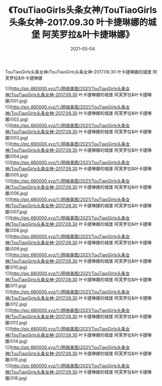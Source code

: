 ﻿---
layout: post
title:  《TouTiaoGirls头条女神/TouTiaoGirls头条女神-2017.09.30 叶卡捷琳娜的城堡 阿芙罗拉&叶卡捷琳娜》
date:   2021-05-04
img: http://pic.660000.xyz/1:/网络美图/2021/TouTiaoGirls头条女神/TouTiaoGirls头条女神-2017.09.30 叶卡捷琳娜的城堡 阿芙罗拉&叶卡捷琳娜/000.jpg
categories: [美女, 清纯, 唯美]
---

TouTiaoGirls头条女神/TouTiaoGirls头条女神-2017.09.30 叶卡捷琳娜的城堡 阿芙罗拉&叶卡捷琳娜

 ![](http://pic.660000.xyz/1:/网络美图/2021/TouTiaoGirls头条女神/TouTiaoGirls头条女神-2017.09.30 叶卡捷琳娜的城堡 阿芙罗拉&叶卡捷琳娜/001.jpg) <br>![](http://pic.660000.xyz/1:/网络美图/2021/TouTiaoGirls头条女神/TouTiaoGirls头条女神-2017.09.30 叶卡捷琳娜的城堡 阿芙罗拉&叶卡捷琳娜/002.jpg) <br>![](http://pic.660000.xyz/1:/网络美图/2021/TouTiaoGirls头条女神/TouTiaoGirls头条女神-2017.09.30 叶卡捷琳娜的城堡 阿芙罗拉&叶卡捷琳娜/003.jpg) <br>![](http://pic.660000.xyz/1:/网络美图/2021/TouTiaoGirls头条女神/TouTiaoGirls头条女神-2017.09.30 叶卡捷琳娜的城堡 阿芙罗拉&叶卡捷琳娜/004.jpg) <br>![](http://pic.660000.xyz/1:/网络美图/2021/TouTiaoGirls头条女神/TouTiaoGirls头条女神-2017.09.30 叶卡捷琳娜的城堡 阿芙罗拉&叶卡捷琳娜/005.jpg) <br>![](http://pic.660000.xyz/1:/网络美图/2021/TouTiaoGirls头条女神/TouTiaoGirls头条女神-2017.09.30 叶卡捷琳娜的城堡 阿芙罗拉&叶卡捷琳娜/006.jpg) <br>![](http://pic.660000.xyz/1:/网络美图/2021/TouTiaoGirls头条女神/TouTiaoGirls头条女神-2017.09.30 叶卡捷琳娜的城堡 阿芙罗拉&叶卡捷琳娜/007.jpg) <br>![](http://pic.660000.xyz/1:/网络美图/2021/TouTiaoGirls头条女神/TouTiaoGirls头条女神-2017.09.30 叶卡捷琳娜的城堡 阿芙罗拉&叶卡捷琳娜/008.jpg) <br>![](http://pic.660000.xyz/1:/网络美图/2021/TouTiaoGirls头条女神/TouTiaoGirls头条女神-2017.09.30 叶卡捷琳娜的城堡 阿芙罗拉&叶卡捷琳娜/009.jpg) <br>![](http://pic.660000.xyz/1:/网络美图/2021/TouTiaoGirls头条女神/TouTiaoGirls头条女神-2017.09.30 叶卡捷琳娜的城堡 阿芙罗拉&叶卡捷琳娜/010.jpg) <br>![](http://pic.660000.xyz/1:/网络美图/2021/TouTiaoGirls头条女神/TouTiaoGirls头条女神-2017.09.30 叶卡捷琳娜的城堡 阿芙罗拉&叶卡捷琳娜/011.jpg) <br>![](http://pic.660000.xyz/1:/网络美图/2021/TouTiaoGirls头条女神/TouTiaoGirls头条女神-2017.09.30 叶卡捷琳娜的城堡 阿芙罗拉&叶卡捷琳娜/012.jpg) <br>![](http://pic.660000.xyz/1:/网络美图/2021/TouTiaoGirls头条女神/TouTiaoGirls头条女神-2017.09.30 叶卡捷琳娜的城堡 阿芙罗拉&叶卡捷琳娜/013.jpg) <br>![](http://pic.660000.xyz/1:/网络美图/2021/TouTiaoGirls头条女神/TouTiaoGirls头条女神-2017.09.30 叶卡捷琳娜的城堡 阿芙罗拉&叶卡捷琳娜/014.jpg) <br>![](http://pic.660000.xyz/1:/网络美图/2021/TouTiaoGirls头条女神/TouTiaoGirls头条女神-2017.09.30 叶卡捷琳娜的城堡 阿芙罗拉&叶卡捷琳娜/015.jpg) <br>![](http://pic.660000.xyz/1:/网络美图/2021/TouTiaoGirls头条女神/TouTiaoGirls头条女神-2017.09.30 叶卡捷琳娜的城堡 阿芙罗拉&叶卡捷琳娜/016.jpg) <br>
